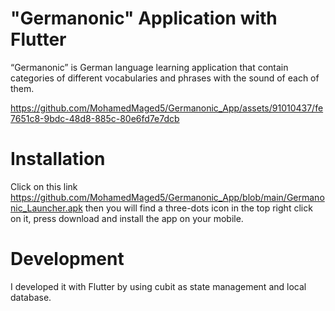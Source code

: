 # "Germanonic" Application with Flutter
“Germanonic” is German language learning application that contain categories of different vocabularies and phrases with the sound of each of them.


https://github.com/MohamedMaged5/Germanonic_App/assets/91010437/fe7651c8-9bdc-48d8-885c-80e6fd7e7dcb


# Installation
Click on this link https://github.com/MohamedMaged5/Germanonic_App/blob/main/Germanonic_Launcher.apk then you will find a three-dots icon in the top right click on it, press download and install the app on your mobile.

# Development
I developed it with Flutter by using cubit as state management and local database.
